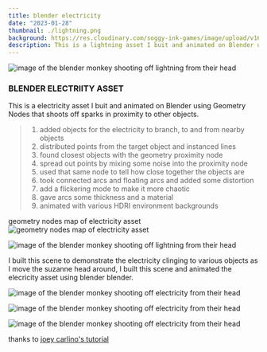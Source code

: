 ```yaml
---
title: blender electricity
date: "2023-01-28"
thumbnail: ./lightning.png
background: https://res.cloudinary.com/soggy-ink-games/image/upload/v1697642992/blender.png
description: This is a lightning asset I buit and animated on Blender using Geometry Nodes.
---
```


![image of the blender monkey shooting off lightning from their head](https://res.cloudinary.com/soggy-ink-games/image/upload/v1675308134/portfolio/0001-0230_s1ewe7.gif)

### BLENDER ELECTRIITY ASSET

This is a electricity asset I buit and animated on Blender using Geometry Nodes that shoots off sparks in proximity to other objects.

> 1. added objects for the electricity to branch, to and from nearby objects
> 2. distributed points from the target object and instanced lines
> 3. found closest objects with the geometry proximity node
> 4. spread out points by mixing some noise into the proximity node
> 5. used that same node to tell how close together the objects are
> 6. took connected arcs and floating arcs and added some distortion
> 7. add a flickering mode to make it more chaotic
> 8. gave arcs some thickness and a material
> 9. animated with various HDRI environment backgrounds

<div class="kg-card kg-image-card kg-width-wide">

geometry nodes map of electricity asset
![geometry nodes map of electricity asset](https://res.cloudinary.com/soggy-ink-games/image/upload/v1675308408/portfolio/geometrynodes_pgznu8.png)

</div>

<div class="kg-card kg-image-card kg-width-wide">

![image of the blender monkey shooting off lightning from their head](./scene.gif)

I built this scene to demonstrate the electricity clinging to various objects as I move the suzanne head around, I built this scene and animated the elecricity asset using blender blender.

</div>

![image of the blender monkey shooting off electricity from their head](https://res.cloudinary.com/soggy-ink-games/image/upload/v1675738898/portfolio/house_ks9kjb.jpg)

![image of the blender monkey shooting off electricity from their head](https://res.cloudinary.com/soggy-ink-games/image/upload/v1675597915/portfolio/ocean_bkak28.png)

![image of the blender monkey shooting off electricity from their head](https://res.cloudinary.com/soggy-ink-games/image/upload/v1675597908/portfolio/milkyway_uwmlpc.png)

thanks to [joey carlino's tutorial](https://www.youtube.com/watch?v=hsorqBV4nPc)
